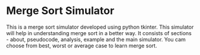 # Merge Sort Simulator
This is a merge sort simulator developed using python tkinter. This simulator will help in understanding merge sort in a better way. 
It consists of sections - about, pseudocode, analysis, example and the main simulator.
You cam choose from best, worst or average case to learn merge sort.

